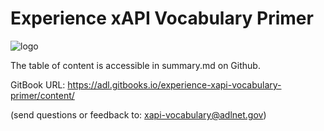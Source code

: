 # Experience xAPI Vocabulary Primer


![logo](assets/logo.png)

The table of content is accessible in summary.md on Github.

GitBook URL: https://adl.gitbooks.io/experience-xapi-vocabulary-primer/content/

(send questions or feedback to: [xapi-vocabulary@adlnet.gov](mailto:xapi-vocabulary@adlnet.gov))
